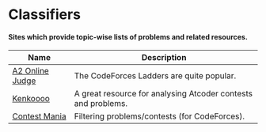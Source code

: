 # Classifiers

#### Sites which provide topic-wise lists of problems and related resources.

| Name                                             | Description                                                   |
| ------------------------------------------------ | ------------------------------------------------------------- |
| [A2 Online Judge](https://www.a2oj.com/)         | The CodeForces Ladders are quite popular.                     |
| [Kenkoooo](https://kenkoooo.com/atcoder#/table/) | A great resource for analysing Atcoder contests and problems. |
| [Contest Mania](https://contestmania.web.app/)   | Filtering problems/contests (for CodeForces).                 |
